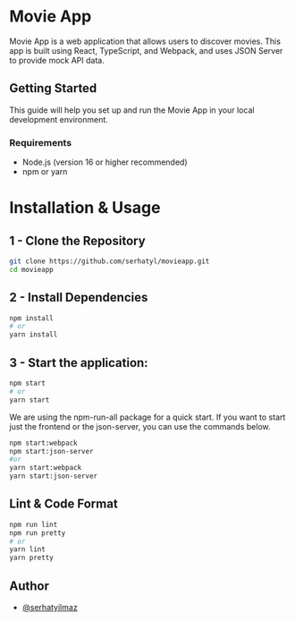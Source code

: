 # Movie App

Movie App is a web application that allows users to discover movies. This app is built using React, TypeScript, and Webpack, and uses JSON Server to provide mock API data.

## Getting Started

This guide will help you set up and run the Movie App in your local development environment.

### Requirements

- Node.js (version 16 or higher recommended)
- npm or yarn

# Installation & Usage

## 1 - Clone the Repository

```bash
git clone https://github.com/serhatyl/movieapp.git
cd movieapp
```

## 2 - Install Dependencies

```bash
npm install
# or
yarn install
```

## 3 - Start the application:

```bash
npm start
# or
yarn start
```

We are using the npm-run-all package for a quick start. If you want to start just the frontend or the json-server, you can use the commands below.

```bash
npm start:webpack
npm start:json-server
#or
yarn start:webpack
yarn start:json-server
```

## Lint & Code Format

```bash
npm run lint
npm run pretty
# or
yarn lint
yarn pretty
```

## Author

- [@serhatyilmaz](https://www.bento.me/serhatyilmaz)
